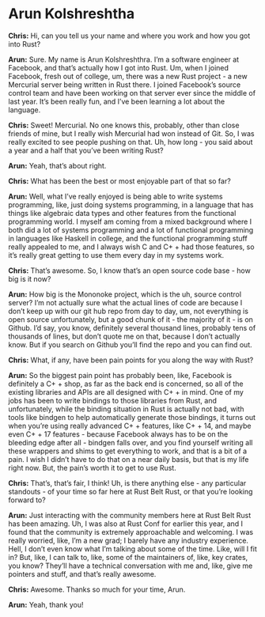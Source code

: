 # Arun Kolshreshtha

**Chris:** Hi, can you tell us your name and where you work and how you got into Rust?

**Arun:** Sure. My name is Arun Kolshreshthra. I’m a software engineer at Facebook, and that’s actually how I got into Rust. Um, when I joined Facebook, fresh out of college, um, there was a new Rust project - a new Mercurial server being written in Rust there. I joined Facebook’s source control team and have been working on that server ever since the middle of last year. It’s been really fun, and I’ve been learning a lot about the language.

**Chris:** Sweet! Mercurial. No one knows this, probably, other than close friends of mine, but I really wish Mercurial had won instead of Git. So, I was really excited to see people pushing on that. Uh, how long - you said about a year and a half that you’ve been writing Rust?

**Arun:** Yeah, that’s about right.

**Chris:** What has been the best or most enjoyable part of that so far?

**Arun:** Well, what I’ve really enjoyed is being able to write systems programming, like, just doing systems programming, in a language that has things like algebraic data types and other features from the functional programming world. I myself am coming from a mixed background where I both did a lot of systems programming and a lot of functional programming in languages like Haskell in college, and the functional programming stuff really appealed to me, and I always wish C and C+ + had those features, so it’s really great getting to use them every day in my systems work.

**Chris:** That’s awesome. So, I know that’s an open source code base - how big is it now?

**Arun:** How big is the Mononoke project, which is the uh, source control server? I’m not actually sure what the actual lines of code are because I don’t keep up with our git hub repo from day to day, um, not everything is open source unfortunately, but a good chunk of it - the majority of it - is on Github. I’d say, you know, definitely several thousand lines, probably tens of thousands of lines, but don’t quote me on that, because I don’t actually know. But if you search on Github you’ll find the repo and you can find out.

**Chris:** What, if any, have been pain points for you along the way with Rust?

**Arun:** So the biggest pain point has probably been, like, Facebook is definitely a C+ + shop, as far as the back end is concerned, so all of the existing libraries and APIs are all designed with C+ + in mind. One of my jobs has been to write bindings to those libraries from Rust, and unfortunately, while the binding situation in Rust is actually not bad, with tools like bindgen to help automatically generate those bindings, it turns out when you’re using really advanced C+ + features, like C+ + 14, and maybe even C+ + 17 features - because Facebook always has to be on the bleeding edge after all - bindgen falls over, and you find yourself writing all these wrappers and shims to get everything to work, and that is a bit of a pain. I wish I didn’t have to do that on a near daily basis, but that is my life right now. But, the pain’s worth it to get to use Rust.

**Chris:** That’s, that’s fair, I think! Uh, is there anything else - any particular standouts - of your time so far here at Rust Belt Rust, or that you’re looking forward to?

**Arun:** Just interacting with the community members here at Rust Belt Rust has been amazing. Uh, I was also at Rust Conf for earlier this year, and I found that the community is extremely approachable and welcoming. I was really worried, like, I’m a new grad; I barely have any industry experience. Hell, I don’t even know what I’m talking about some of the time. Like, will I fit in? But, like, I can talk to, like, some of the maintainers of, like, key crates, you know? They’ll have a technical conversation with me and, like, give me pointers and stuff, and that’s really awesome.

**Chris:** Awesome. Thanks so much for your time, Arun.

**Arun:** Yeah, thank you!
